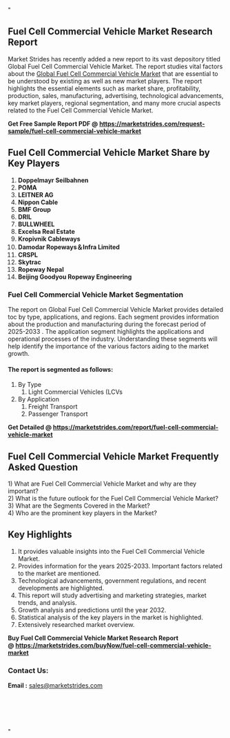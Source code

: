 "<h2>Fuel Cell Commercial Vehicle Market Research Report</h2>
<p>Market Strides has recently added a new report to its vast depository titled Global Fuel Cell Commercial Vehicle Market. The report studies vital factors about the&nbsp;<a href=https://marketstrides.com/report/fuel-cell-commercial-vehicle-market>Global Fuel Cell Commercial Vehicle Market</a>&nbsp;that are essential to be understood by existing as well as new market players. The report highlights the essential elements such as market share, profitability, production, sales, manufacturing, advertising, technological advancements, key market players, regional segmentation, and many more crucial aspects related to the Fuel Cell Commercial Vehicle Market.</p>
<p><strong>Get Free Sample Report PDF @&nbsp;<a href=https://marketstrides.com/request-sample/fuel-cell-commercial-vehicle-market>https://marketstrides.com/request-sample/fuel-cell-commercial-vehicle-market</a></strong></p>
<h2><strong>Fuel Cell Commercial Vehicle Market Share by Key Players</strong></h2>
<p><strong><ol><li>Doppelmayr Seilbahnen</li><li>POMA</li><li>LEITNER AG</li><li>Nippon Cable</li><li>BMF Group</li><li>DRIL</li><li>BULLWHEEL</li><li>Excelsa Real Estate</li><li>Kropivnik Cableways</li><li>Damodar Ropeways＆Infra Limited</li><li>CRSPL</li><li>Skytrac</li><li>Ropeway Nepal</li><li>Beijing Goodyou Ropeway Engineering</li></ol></strong></p>
<h3><strong>Fuel Cell Commercial Vehicle Market Segmentation</strong></h3>
<p>The report on Global Fuel Cell Commercial Vehicle Market provides detailed toc by type, applications, and regions. Each segment provides information about the production and manufacturing during the forecast period of 2025-2033
. The application segment highlights the applications and operational processes of the industry. Understanding these segments will help identify the importance of the various factors aiding to the market growth.</p>
<h4>The report is segmented as follows:</h4>
<p><ol><li>By Type<ol><li>Light Commercial Vehicles (LCVs</li></ol></li><li>By Application<ol><li>Freight Transport</li><li>Passenger Transport</li></ol></li></ol></p>
<p><strong>Get Detailed @&nbsp;<a href=https://marketstrides.com/report/fuel-cell-commercial-vehicle-market>https://marketstrides.com/report/fuel-cell-commercial-vehicle-market</a></strong></p>
<h2 class=""clr-white mb-3""><strong>Fuel Cell Commercial Vehicle Market Frequently Asked Question</strong></h2>
<div class=""card-header"">1) What are&nbsp;Fuel Cell Commercial Vehicle Market and why are they important?
<div class=""card"">
<div class=""card-header"">2) What is the future outlook for the Fuel Cell Commercial Vehicle Market?</div>
</div>
</div>
<div class=""card-header"">3) What are the Segments Covered in the Market?</div>
<div class=""card-header"">4) Who are the prominent key players in the Market?</div>
<h2><strong>Key Highlights</strong></h2>
<div class=""card-header"">
<ol>
<li>It provides valuable insights into the Fuel Cell Commercial Vehicle Market.</li>
<li>Provides information for the years 2025-2033. Important factors related to the market are mentioned.</li>
<li>Technological advancements, government regulations, and recent developments are highlighted.</li>
<li>This report will study advertising and marketing strategies, market trends, and analysis.</li>
<li>Growth analysis and predictions until the year 2032.</li>
<li>Statistical analysis of the key players in the market is highlighted.</li>
<li>Extensively researched market overview.</li>
</ol>
<p><strong>Buy Fuel Cell Commercial Vehicle Market Research Report @&nbsp;<a href=https://marketstrides.com/buyNow/fuel-cell-commercial-vehicle-market>https://marketstrides.com/buyNow/fuel-cell-commercial-vehicle-market</a></strong></p>
<h3>Contact Us:</h3>
<p><strong>Email :</strong> <a href=mailto:sales@marketstrides.com>sales@marketstrides.com</a></p>
</div>
<p>&nbsp;</p>
<h3>&nbsp;</h3>"
